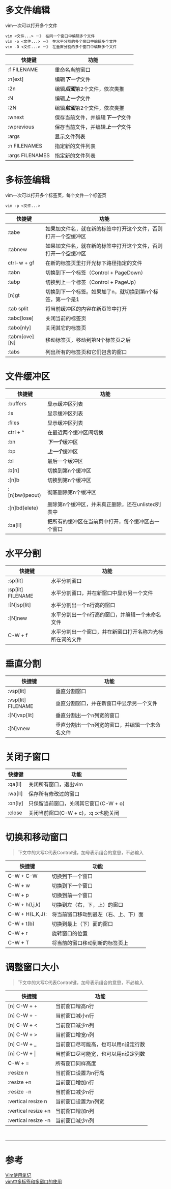 # 多文件编辑
vim一次可以打开多个文件

```
vim <文件...> －》 在同一个窗口中编辑多个文件
vim -o <文件...> －》 在水平分割的多个窗口中编辑多个文件
vim -O <文件...> －》 在垂直分割的多个窗口中编辑多个文件
```

|快捷键 | 功能 |
|--- |--- |
|:f FILENAME | 重命名当前窗口 |
|:n[ext] | 编辑***下一个***文件 |
|:2n | 编辑***后面***第2个文件，依次类推 |
|:N | 编辑***上一个***文件 | 
|:2N | 编辑***前面***第2个文件，依次类推 |
|:wnext |保存当前文件，并编辑***下一个***文件 |
|:wprevious |保存当前文件，并编辑***上一个***文件 |
|:args | 显示文件列表 |
|:n FILENAMES | 指定新的文件列表 |
|:args FILENAMES | 指定新的文件列表 |


# 多标签编辑
vim一次可以打开多个标签页，每个文件一个标签页

```
vim -p <文件...>
```

|快捷键 | 功能 |
|--- |--- |
|:tabe | 如果加文件名，就在新的标签中打开这个文件，否则打开一个空缓冲区 |
|:tabnew | 如果加文件名，就在新的标签中打开这个文件，否则打开一个空缓冲区 |
|ctrl-w + gf | 在新的标签页里打开光标下路径指定的文件 |
|:tabn | 切换到下一个标签（Control + PageDown）|
|:tabp | 切换到上一个标签（Control + PageUp）|
|[n]gt | 切换到下一个标签。如果加了n，就切换到第n个标签，第一个是1 |
|:tab split | 将当前缓冲区的内容在新页签中打开 |
|:tabc[lose] | 关闭当前的标签页| 
|:tabo[nly] | 关闭其它的标签页 |
|:tabm[ove] [N] | 移动标签页，移动到第N个标签页之后 |
|:tabs | 列出所有的标签页和它们包含的窗口 |


# 文件缓冲区
|快捷键 | 功能 |
|--- |--- |
|:buffers | 显示缓冲区列表 |
|:ls | 显示缓冲区列表 |
|:files | 显示缓冲区列表 |
|ctrl + ^ | 在最近两个缓冲区间切换 |
|:bn | ***下一个***缓冲区 |
|:bp | ***上一个***缓冲区 |
|:bl | 最后一个缓冲区 |
|:b[n] | 切换到第n个缓冲区 |
|:[n]b | 切换到第n个缓冲区 |
|:[n]bw(ipeout) | 彻底删除第n个缓冲区 |
|:[n]bd(elete) | 删除第n个缓冲区，并未真正删除，还在unlisted列表中 |
|:ba[ll] | 把所有的缓冲区在当前页中打开，每个缓冲区占一个窗口 |


# 水平分割
|快捷键 | 功能 |
|--- |--- |
|:sp[lit] | 水平分割窗口 |
|:sp[lit] FILENAME | 水平分割窗口，并在新窗口中显示另一个文件 |
|:[N]sp[lit] | 水平分割出一个n行高的窗口 |
|:[N]new | 水平分割出一个n行高的窗口，并编辑一个未命名文件 |
|C-W + f | 水平分割出一个窗口，并在新窗口打开名称为光标所在词的文件 |


# 垂直分割
|快捷键 | 功能 |
|--- |--- |
|:vsp[lit] | 垂直分割窗口 |
|:vsp[lit] FILENAME | 垂直分割窗口，并在新窗口中显示另一个文件 |
|:[N]vsp[lit] | 垂直分割出一个n列宽的窗口 |
|:[N]vnew | 垂直分割出一个n列宽的窗口，并编辑一个未命名文件 |


# 关闭子窗口
|快捷键 | 功能 |
|--- |--- |
|:qa[ll] | 关闭所有窗口，退出vim|
|:wa[ll] | 保存所有修改过的窗口 |
|:on[ly] | 只保留当前窗口，关闭其它窗口(C-W + o)|
|:close | 关闭当前窗口(C-W + c)，:q :x也能关闭 |

# 切换和移动窗口
> 下文中的大写C代表Control键，加号表示组合的意思，不必输入

|快捷键 | 功能 |
|--- |--- |
|C-W + C-W | 切换到下一个窗口 |
|C-W + w | 切换到下一个窗口 |
|C-W + p | 切换到前一个窗口 |
|C-W + h(l,j,k) | 切换到左（右，下，上）的窗口 |
|C-W + H(L,K,J): |将当前窗口移动到最左（右、上、下）面 |
|C-W + t(b) | 切换到最上（下）面的窗口 |
|C-W + r | 旋转窗口的位置 |
|C-W + T | 将当前的窗口移动到新的标签页上 |

# 调整窗口大小
> 下文中的大写C代表Control键，加号表示组合的意思，不必输入

|快捷键 | 功能 |
|--- |--- |
|[n] C-W + + | 当前窗口增高n行 |
|[n] C-W + - | 当前窗口减小n行 |
|[n] C-W + < | 当前窗口减少n列 |
|[n] C-W + > | 当前窗口增宽n列 |
|[n] C-W + _ | 当前窗口尽可能高，也可以用n设定行数|
|[n] C-W + &#124; | 当前窗口尽可能宽，也可以用n设定列数|
|C-W + = | 所有窗口同样高度 |
|:resize n | 当前窗口设置为n行高 |
|:resize +n | 当前窗口增加n行 |
|:resize -n | 当前窗口减少n行 |
|:vertical resize n | 当前窗口设置为n列宽 |
|:vertical resize +n | 当前窗口增加n列 |
|:vertical resize -n | 当前窗口减少n列 |


<br/>

---

# 参考

[Vim使用笔记][1]  
[vim中多标签和多窗口的使用][2]  

[1]: http://www.cnblogs.com/jiqingwu/archive/2012/06/14/vim_notes.html
[2]: https://my.oschina.net/kutengshe/blog/464602
